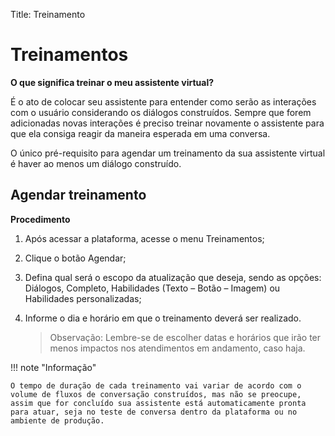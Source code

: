 Title: Treinamento

# Treinamentos

**O que significa treinar o meu assistente virtual?**

É o ato de colocar seu assistente para entender como serão as interações com o usuário considerando os diálogos construídos. Sempre que forem adicionadas novas interações é preciso treinar novamente o assistente para que ela consiga reagir da maneira esperada em uma conversa.

O único pré-requisito para agendar um treinamento da sua assistente virtual é haver ao menos um diálogo construído.

## Agendar treinamento

**Procedimento**

1.  Após acessar a plataforma, acesse o menu Treinamentos;

2.  Clique o botão Agendar;

3.  Defina qual será o escopo da atualização que deseja, sendo as opções: Diálogos, Completo, Habilidades (Texto – Botão – Imagem) ou Habilidades personalizadas;

4.  Informe o dia e horário em que o treinamento deverá ser realizado.

    > Observação: Lembre-se de escolher datas e horários que irão ter menos impactos nos atendimentos em andamento, caso haja.

!!! note "Informação"

    O tempo de duração de cada treinamento vai variar de acordo com o volume de fluxos de conversação construídos, mas não se preocupe, assim que for concluído sua assistente está automaticamente pronta para atuar, seja no teste de conversa dentro da plataforma ou no ambiente de produção.
